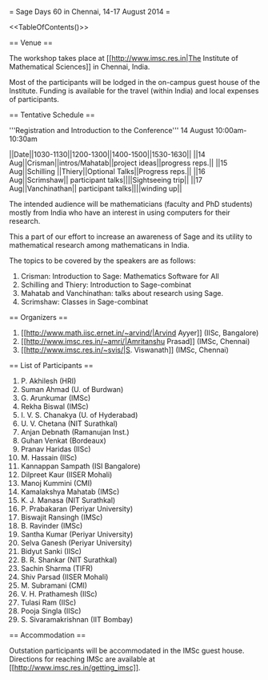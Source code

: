 = Sage Days 60 in Chennai, 14-17 August 2014 =

<<TableOfContents()>>

== Venue ==

The workshop takes place at [[http://www.imsc.res.in|The Institute of Mathematical Sciences]] in Chennai, India.

Most of the participants will be lodged in the on-campus guest house of the Institute.
Funding is available for the travel (within India) and local expenses of participants.

== Tentative Schedule ==

'''Registration and Introduction to the Conference'''
14 August 10:00am-10:30am

||Date||1030-1130||1200-1300||1400-1500||1530-1630||
||14 Aug||Crisman||intros/Mahatab||project ideas||progress reps.||
||15 Aug||Schilling ||Thiery||Optional Talks||Progress reps.||
||16 Aug||Scrimshaw|| participant talks||||Sightseeing trip||
||17 Aug||Vanchinathan|| participant talks||||winding up||


The intended audience will be mathematicians (faculty and PhD students) mostly from India who have an interest in using computers for their research.

This a part of our effort to increase an awareness of Sage and its utility to mathematical research among mathematicans in India.

The topics to be covered by the speakers are as follows:

 1. Crisman: Introduction to Sage:  Mathematics Software for All
 2. Schilling and Thiery: Introduction to Sage-combinat
 3. Mahatab and Vanchinathan: talks about research using Sage.
 4. Scrimshaw: Classes in Sage-combinat

== Organizers ==

 1. [[http://www.math.iisc.ernet.in/~arvind/|Arvind Ayyer]] (IISc, Bangalore)
 2. [[http://www.imsc.res.in/~amri/|Amritanshu Prasad]] (IMSc, Chennai)
 3. [[http://www.imsc.res.in/~svis/|S. Viswanath]] (IMSc, Chennai)

== List of Participants ==

 1. P. Akhilesh (HRI)
 1. Suman Ahmad (U. of Burdwan)
 1. G. Arunkumar (IMSc)
 1. Rekha Biswal (IMSc)
 1. I. V. S. Chanakya (U. of Hyderabad)
 1. U. V. Chetana (NIT Surathkal)
 1. Anjan Debnath (Ramanujan Inst.)
 1. Guhan Venkat (Bordeaux)
 1. Pranav Haridas (IISc)
 1. M. Hassain (IISc)
 1. Kannappan Sampath (ISI Bangalore)
 1. Dilpreet Kaur (IISER Mohali)
 1. Manoj Kummini (CMI)
 1. Kamalakshya Mahatab (IMSc)
 1. K. J. Manasa (NIT Surathkal)
 1. P. Prabakaran (Periyar University)
 1. Biswajit Ransingh (IMSc)
 1. B. Ravinder (IMSc)
 1. Santha Kumar (Periyar University)
 1. Selva Ganesh (Periyar University)
 1. Bidyut Sanki (IISc)
 1. B. R. Shankar (NIT Surathkal)
 1. Sachin Sharma (TIFR)
 1. Shiv Parsad (IISER Mohali)
 1. M. Subramani (CMI)
 1. V. H. Prathamesh (IISc)
 1. Tulasi Ram (IISc)
 1. Pooja Singla (IISc)
 1. S. Sivaramakrishnan (IIT Bombay)

== Accommodation ==

Outstation participants will be accommodated in the IMSc guest house. Directions for reaching IMSc are available at [[http://www.imsc.res.in/getting_imsc]].
